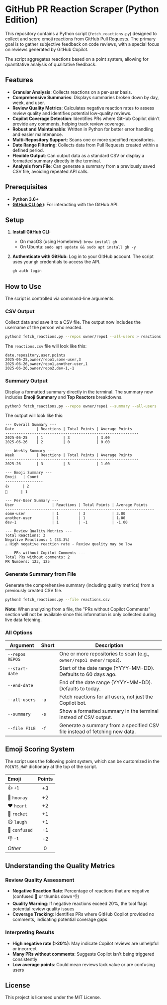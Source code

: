 # GitHub PR Reaction Scraper (Python Edition)

This repository contains a Python script (`fetch_reactions.py`) designed to collect and score emoji reactions from GitHub Pull Requests. The primary goal is to gather subjective feedback on code reviews, with a special focus on reviews generated by GitHub Copilot.

The script aggregates reactions based on a point system, allowing for quantitative analysis of qualitative feedback.

## Features

-   **Granular Analysis**: Collects reactions on a per-user basis.
-   **Comprehensive Summaries**: Displays summaries broken down by day, week, and user.
-   **Review Quality Metrics**: Calculates negative reaction rates to assess review quality and identifies potential low-quality reviews.
-   **Copilot Coverage Detection**: Identifies PRs where GitHub Copilot didn't provide any comments, helping track review coverage.
-   **Robust and Maintainable**: Written in Python for better error handling and easier maintenance.
-   **Multi-Repository Support**: Scans one or more specified repositories.
-   **Date Range Filtering**: Collects data from Pull Requests created within a defined period.
-   **Flexible Output**: Can output data as a standard CSV or display a formatted summary directly in the terminal.
-   **Analysis from File**: Can generate a summary from a previously saved CSV file, avoiding repeated API calls.

## Prerequisites

-   **Python 3.6+**
-   [**GitHub CLI (`gh`)**](https://cli.github.com/): For interacting with the GitHub API.

## Setup

1.  **Install GitHub CLI:**
    -   On macOS (using Homebrew): `brew install gh`
    -   On Ubuntu: `sudo apt update && sudo apt install gh -y`

2.  **Authenticate with GitHub:**
    Log in to your GitHub account. The script uses your `gh` credentials to access the API.
    ```bash
    gh auth login
    ```

## How to Use

The script is controlled via command-line arguments.

### CSV Output

Collect data and save it to a CSV file. The output now includes the username of the person who reacted.

```bash
python3 fetch_reactions.py --repos owner/repo1 --all-users > reactions.csv
```

The `reactions.csv` file will look like this:
```csv
date,repository,user,points
2025-06-25,owner/repo1,some-user,3
2025-06-26,owner/repo1,another-user,1
2025-06-26,owner/repo2,dev-1,-1
```

### Summary Output

Display a formatted summary directly in the terminal. The summary now includes **Emoji Summary** and **Top Reactors** breakdowns.

```bash
python3 fetch_reactions.py --repos owner/repo1 --summary --all-users
```

The output will look like this:
```
--- Overall Summary ---
Date          | Reactions | Total Points | Average Points  
------------------------------------------------------------
2025-06-25    | 1         | 3            | 3.00            
2025-06-26    | 2         | 0            | 0.00            

--- Weekly Summary ---
Week          | Reactions | Total Points | Average Points  
------------------------------------------------------------
2025-26       | 3         | 3            | 1.00            

--- Emoji Summary ---
Emoji   | Count    
-----------------
👍      | 2        
🤔      | 1        

--- Per-User Summary ---
User                 | Reactions | Total Points | Average Points  
-------------------------------------------------------------------
some-user            | 1         | 3            | 3.00            
another-user         | 1         | 1            | 1.00            
dev-1                | 1         | -1           | -1.00           

--- Review Quality Metrics ---
Total Reactions: 3
Negative Reactions: 1 (33.3%)
⚠️ High negative reaction rate - Review quality may be low

--- PRs without Copilot Comments ---
Total PRs without comments: 2
PR Numbers: 123, 125
```

### Generate Summary from File

Generate the comprehensive summary (including quality metrics) from a previously created CSV file.

```bash
python3 fetch_reactions.py --file reactions.csv
```

**Note**: When analyzing from a file, the "PRs without Copilot Comments" section will not be available since this information is only collected during live data fetching.

### All Options

| Argument          | Short | Description                                                                   |
| ----------------- | ----- | ----------------------------------------------------------------------------- |
| `--repos REPOS`   |       | One or more repositories to scan (e.g., `owner/repo1 owner/repo2`).            |
| `--start-date`    |       | Start of the date range (YYYY-MM-DD). Defaults to 60 days ago.                |
| `--end-date`      |       | End of the date range (YYYY-MM-DD). Defaults to today.                        |
| `--all-users`     | `-a`  | Fetch reactions for all users, not just the Copilot bot.                      |
| `--summary`       | `-s`  | Show a formatted summary in the terminal instead of CSV output.               |
| `--file FILE`     | `-f`  | Generate a summary from a specified CSV file instead of fetching new data.    |

## Emoji Scoring System

The script uses the following point system, which can be customized in the `POINTS_MAP` dictionary at the top of the script.

| Emoji        | Points |
| :----------- | :----: |
| 👍 `+1`      |   +3   |
| 🎉 `hooray`   |   +2   |
| ❤️ `heart`     |   +2   |
| 🚀 `rocket`    |   +1   |
| 😄 `laugh`    |   +1   |
| 🤔 `confused` |   -1   |
| 👎 `-1`      |   -2   |
| *Other*      |    0   |

## Understanding the Quality Metrics

### Review Quality Assessment
- **Negative Reaction Rate**: Percentage of reactions that are negative (confused 🤔 or thumbs down 👎)
- **Quality Warning**: If negative reactions exceed 20%, the tool flags potential review quality issues
- **Coverage Tracking**: Identifies PRs where GitHub Copilot provided no comments, indicating potential coverage gaps

### Interpreting Results
- **High negative rate (>20%)**: May indicate Copilot reviews are unhelpful or incorrect
- **Many PRs without comments**: Suggests Copilot isn't being triggered consistently
- **Low average points**: Could mean reviews lack value or are confusing users

## License

This project is licensed under the MIT License.

